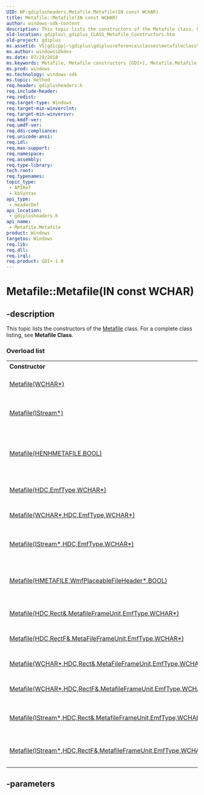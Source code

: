 ```yaml
---
UID: NF:gdiplusheaders.Metafile.Metafile(IN const WCHAR)
title: Metafile::Metafile(IN const WCHAR)
author: windows-sdk-content
description: This topic lists the constructors of the Metafile class. For a complete class listing, see Metafile Class.
old-location: gdiplus\_gdiplus_CLASS_Metafile_Constructors.htm
old-project: gdiplus
ms.assetid: VS|gdicpp|~\gdiplus\gdiplusreference\classes\metafileclass\metafileconstructors.htm
ms.author: windowssdkdev
ms.date: 07/29/2018
ms.keywords: Metafile, Metafile constructors [GDI+], Metafile.Metafile, Metafile.Metafile(IN const WCHAR), Metafile::Metafile, Metafile::Metafile(IN const WCHAR), _gdiplus_CLASS_Metafile_Constructors, gdiplus._gdiplus_CLASS_Metafile_Constructors, gdiplusheaders/Metafile
ms.prod: windows
ms.technology: windows-sdk
ms.topic: method
req.header: gdiplusheaders.h
req.include-header: 
req.redist: 
req.target-type: Windows
req.target-min-winverclnt: 
req.target-min-winversvr: 
req.kmdf-ver: 
req.umdf-ver: 
req.ddi-compliance: 
req.unicode-ansi: 
req.idl: 
req.max-support: 
req.namespace: 
req.assembly: 
req.type-library: 
tech.root: 
req.typenames: 
topic_type:
 - APIRef
 - kbSyntax
api_type:
 - HeaderDef
api_location:
 - gdiplusheaders.h
api_name:
 - Metafile.Metafile
product: Windows
targetos: Windows
req.lib: 
req.dll: 
req.irql: 
req.product: GDI+ 1.0
---
```


# Metafile::Metafile(IN const WCHAR)


## -description


<span>This topic lists the constructors of the 
		<a href="https://msdn.microsoft.com/en-us/library/ms534477(v=VS.85).aspx">Metafile</a> class. For a complete class listing, see <b>Metafile Class</b>. 
</span><h3>Overload list</h3><table>
<tr>
<th align="left" width="37%">Constructor</th>
<th align="left" width="63%">Description</th>
</tr>
<tr>
<td align="left" width="37%">
<a href="https://msdn.microsoft.com/en-us/library/ms535285(v=VS.85).aspx">Metafile(WCHAR*)</a>
</td>
<td align="left" width="63%">
Creates a <a href="https://msdn.microsoft.com/en-us/library/ms535285(v=VS.85).aspx">Metafile::Metafile</a> object for playback.

</td>
</tr>
<tr>
<td align="left" width="37%">
<a href="https://msdn.microsoft.com/en-us/library/ms535294(v=VS.85).aspx">Metafile(IStream*)</a>
</td>
<td align="left" width="63%">
Creates a <a href="https://msdn.microsoft.com/en-us/library/ms535294(v=VS.85).aspx">Metafile::Metafile</a> object from an <a href="https://msdn.microsoft.com/en-us/library/Aa380034(v=VS.85).aspx">IStream</a> interface for playback.

</td>
</tr>
<tr>
<td align="left" width="37%">
<a href="https://msdn.microsoft.com/en-us/library/ms535295(v=VS.85).aspx">Metafile(HENHMETAFILE,BOOL)</a>
</td>
<td align="left" width="63%">
Creates a GDI+ <a href="https://msdn.microsoft.com/en-us/library/ms535295(v=VS.85).aspx">Metafile::Metafile</a> object for playback based on a GDI Enhanced Metafile (EMF) file.

</td>
</tr>
<tr>
<td align="left" width="37%">
<a href="https://msdn.microsoft.com/en-us/library/ms535284(v=VS.85).aspx">Metafile(HDC,EmfType,WCHAR*)</a>
</td>
<td align="left" width="63%">
Creates a <a href="https://msdn.microsoft.com/en-us/library/ms535284(v=VS.85).aspx">Metafile::Metafile</a> object for recording.

</td>
</tr>
<tr>
<td align="left" width="37%">
<a href="https://msdn.microsoft.com/en-us/library/ms535293(v=VS.85).aspx">Metafile(WCHAR*,HDC,EmfType,WCHAR*)</a>
</td>
<td align="left" width="63%">
Creates a <a href="https://msdn.microsoft.com/en-us/library/ms535293(v=VS.85).aspx">Metafile::Metafile</a> object for recording.

</td>
</tr>
<tr>
<td align="left" width="37%">
<a href="https://msdn.microsoft.com/en-us/library/ms535290(v=VS.85).aspx">Metafile(IStream*,HDC,EmfType,WCHAR*)</a>
</td>
<td align="left" width="63%">
Creates a <a href="https://msdn.microsoft.com/en-us/library/ms535290(v=VS.85).aspx">Metafile::Metafile</a> object for recording to an <a href="https://msdn.microsoft.com/en-us/library/Aa380034(v=VS.85).aspx">IStream</a> interface.

</td>
</tr>
<tr>
<td align="left" width="37%">
<a href="https://msdn.microsoft.com/en-us/library/ms535287(v=VS.85).aspx">Metafile(HMETAFILE,WmfPlaceableFileHeader*,BOOL)</a>
</td>
<td align="left" width="63%">
Creates a GDI+<a href="https://msdn.microsoft.com/en-us/library/ms535287(v=VS.85).aspx">Metafile::Metafile</a> object for recording. The format will be placeable metafile.

</td>
</tr>
<tr>
<td align="left" width="37%">
<a href="https://msdn.microsoft.com/en-us/library/ms535296(v=VS.85).aspx">Metafile(HDC,Rect&,MetafileFrameUnit,EmfType,WCHAR*)</a>
</td>
<td align="left" width="63%">
Creates a <a href="https://msdn.microsoft.com/en-us/library/ms535296(v=VS.85).aspx">Metafile::Metafile</a> object for recording.

</td>
</tr>
<tr>
<td align="left" width="37%">
<a href="https://msdn.microsoft.com/en-us/library/ms535286(v=VS.85).aspx">Metafile(HDC,RectF&,MetaFileFrameUnit,EmfType,WCHAR*)</a>
</td>
<td align="left" width="63%">
Creates a <a href="https://msdn.microsoft.com/en-us/library/ms535286(v=VS.85).aspx">Metafile::Metafile</a> object for recording.

</td>
</tr>
<tr>
<td align="left" width="37%">
<a href="https://msdn.microsoft.com/en-us/library/ms535288(v=VS.85).aspx">Metafile(WCHAR*,HDC,Rect&,MetaFileFrameUnit,EmfType,WCHAR*)</a>
</td>
<td align="left" width="63%">
Creates a <a href="https://msdn.microsoft.com/en-us/library/ms535288(v=VS.85).aspx">Metafile::Metafile</a> object for recording.

</td>
</tr>
<tr>
<td align="left" width="37%">
<a href="https://msdn.microsoft.com/en-us/library/ms535292(v=VS.85).aspx">Metafile(WCHAR*,HDC,RectF&,MetafileFrameUnit,EmfType,WCHAR*)</a>
</td>
<td align="left" width="63%">
Creates a <a href="https://msdn.microsoft.com/en-us/library/ms535292(v=VS.85).aspx">Metafile::Metafile</a> object for recording.

</td>
</tr>
<tr>
<td align="left" width="37%">
<a href="https://msdn.microsoft.com/en-us/library/ms535291(v=VS.85).aspx">Metafile(IStream*,HDC,Rect&,MetafileFrameUnit,EmfType,WCHAR*)</a>
</td>
<td align="left" width="63%">
Creates a <a href="https://msdn.microsoft.com/en-us/library/ms535291(v=VS.85).aspx">Metafile::Metafile</a> object for recording to an <a href="https://msdn.microsoft.com/en-us/library/Aa380034(v=VS.85).aspx">IStream</a> interface.

</td>
</tr>
<tr>
<td align="left" width="37%">
<a href="https://msdn.microsoft.com/en-us/library/ms535289(v=VS.85).aspx">Metafile(IStream*,HDC,RectF&,MetafileFrameUnit,EmfType,WCHAR*)</a>
</td>
<td align="left" width="63%">
Creates a <a href="https://msdn.microsoft.com/en-us/library/ms535289(v=VS.85).aspx">Metafile::Metafile</a> object for recording to an <a href="https://msdn.microsoft.com/en-us/library/Aa380034(v=VS.85).aspx">IStream</a> interface.

</td>
</tr>
</table>

## -parameters

